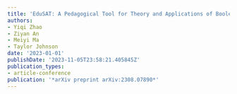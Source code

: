 ```yaml
---
title: 'EduSAT: A Pedagogical Tool for Theory and Applications of Boolean Satisfiability'
authors:
- Yiqi Zhao
- Ziyan An
- Meiyi Ma
- Taylor Johnson
date: '2023-01-01'
publishDate: '2023-11-05T23:58:21.405845Z'
publication_types:
- article-conference
publication: '*arXiv preprint arXiv:2308.07890*'
---
```

